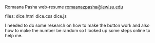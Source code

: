 Romaana Pasha web-resume romaanazpasha@lewisu.edu

files:
dice.html
dice.css
dice.js

I needed to do some research on how to make the button work and also how to make the number be random so I looked up some steps online to help me. 